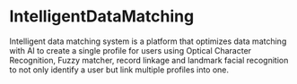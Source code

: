 # IntelligentDataMatching

Intelligent data matching system is a platform that optimizes data matching with AI to create a single profile for users using Optical Character Recognition, Fuzzy matcher, record linkage and landmark facial recognition to not only identify a user but link multiple profiles into one.
